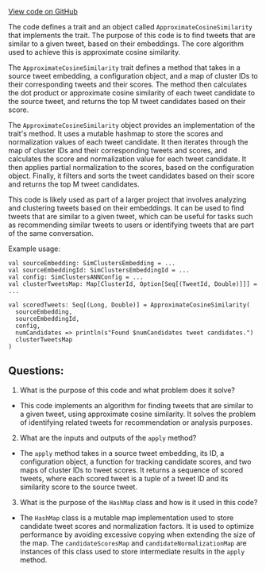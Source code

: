 [View code on GitHub](https://github.com/misbahsy/the-algorithm/simclusters-ann/server/src/main/scala/com/twitter/simclustersann/candidate_source/ApproximateCosineSimilarity.scala)

The code defines a trait and an object called `ApproximateCosineSimilarity` that implements the trait. The purpose of this code is to find tweets that are similar to a given tweet, based on their embeddings. The core algorithm used to achieve this is approximate cosine similarity. 

The `ApproximateCosineSimilarity` trait defines a method that takes in a source tweet embedding, a configuration object, and a map of cluster IDs to their corresponding tweets and their scores. The method then calculates the dot product or approximate cosine similarity of each tweet candidate to the source tweet, and returns the top M tweet candidates based on their score. 

The `ApproximateCosineSimilarity` object provides an implementation of the trait's method. It uses a mutable hashmap to store the scores and normalization values of each tweet candidate. It then iterates through the map of cluster IDs and their corresponding tweets and scores, and calculates the score and normalization value for each tweet candidate. It then applies partial normalization to the scores, based on the configuration object. Finally, it filters and sorts the tweet candidates based on their score and returns the top M tweet candidates. 

This code is likely used as part of a larger project that involves analyzing and clustering tweets based on their embeddings. It can be used to find tweets that are similar to a given tweet, which can be useful for tasks such as recommending similar tweets to users or identifying tweets that are part of the same conversation. 

Example usage:
```
val sourceEmbedding: SimClustersEmbedding = ...
val sourceEmbeddingId: SimClustersEmbeddingId = ...
val config: SimClustersANNConfig = ...
val clusterTweetsMap: Map[ClusterId, Option[Seq[(TweetId, Double)]]] = ...

val scoredTweets: Seq[(Long, Double)] = ApproximateCosineSimilarity(
  sourceEmbedding,
  sourceEmbeddingId,
  config,
  numCandidates => println(s"Found $numCandidates tweet candidates.")
  clusterTweetsMap
)
```
## Questions: 
 1. What is the purpose of this code and what problem does it solve?
- This code implements an algorithm for finding tweets that are similar to a given tweet, using approximate cosine similarity. It solves the problem of identifying related tweets for recommendation or analysis purposes.

2. What are the inputs and outputs of the `apply` method?
- The `apply` method takes in a source tweet embedding, its ID, a configuration object, a function for tracking candidate scores, and two maps of cluster IDs to tweet scores. It returns a sequence of scored tweets, where each scored tweet is a tuple of a tweet ID and its similarity score to the source tweet.

3. What is the purpose of the `HashMap` class and how is it used in this code?
- The `HashMap` class is a mutable map implementation used to store candidate tweet scores and normalization factors. It is used to optimize performance by avoiding excessive copying when extending the size of the map. The `candidateScoresMap` and `candidateNormalizationMap` are instances of this class used to store intermediate results in the `apply` method.